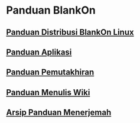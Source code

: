 # Panduan BlankOn

## [Panduan Distribusi BlankOn Linux](wiki/TimPengembang/Dokumentasi/Panduan/PanduanDistribusi)
## [Panduan Aplikasi](wiki/TimPengembang/Dokumentasi/Panduan/PanduanAplikasi)
## [Panduan Pemutakhiran](wiki/TimPengembang/Dokumentasi/Panduan/PanduanPemutakhiran)
## [Panduan Menulis Wiki](wiki/TimPengembang/Dokumentasi/Panduan/PanduanWiki)

## [Arsip Panduan Menerjemah](/wiki/TimPengembang/Dokumentasi/Panduan/PanduanMenerjemah.md)


